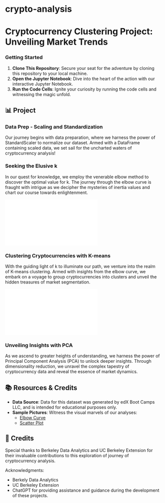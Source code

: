 # crypto-analysis
# Cryptocurrency Clustering Project: Unveiling Market Trends


### Getting Started

1. **Clone This Repository**: Secure your seat for the adventure by cloning this repository to your local machine.
2. **Open the Jupyter Notebook**: Dive into the heart of the action with our interactive Jupyter Notebook.
3. **Run the Code Cells**: Ignite your curiosity by running the code cells and witnessing the magic unfold.

## 📊 Project
### Data Prep - Scaling and Standardization

Our journey begins with data preparation, where we harness the power of StandardScaler to normalize our dataset. Armed with a DataFrame containing scaled data, we set sail for the uncharted waters of cryptocurrency analysis!

### Seeking the Elusive k

In our quest for knowledge, we employ the venerable elbow method to discover the optimal value for k. The journey through the elbow curve is fraught with intrigue as we decipher the mysteries of inertia values and chart our course towards enlightenment.

![Elbow Curve](.resources/composite_plot_elbow.html)

### Clustering Cryptocurrencies with K-means

With the guiding light of k to illuminate our path, we venture into the realm of K-means clustering. Armed with insights from the elbow curve, we embark on a voyage to group cryptocurrencies into clusters and unveil the hidden treasures of market segmentation.

![Scatter Plot](.resources/composite_plot_scatter.html)

### Unveiling Insights with PCA

As we ascend to greater heights of understanding, we harness the power of Principal Component Analysis (PCA) to unlock deeper insights. Through dimensionality reduction, we unravel the complex tapestry of cryptocurrency data and reveal the essence of market dynamics.

## 📚 Resources & Credits

- **Data Source**: Data for this dataset was generated by edX Boot Camps LLC, and is intended for educational purposes only.
- **Sample Pictures**: Witness the visual marvels of our analyses:
  - [Elbow Curve](.resources/composite_plot_elbow.html)
  - [Scatter Plot](.resources/composite_plot_scatter.html)

## 🎉 Credits

Special thanks to Berkeley Data Analytics and UC Berkeley Extension for their invaluable contributions to this exploration of journey of cryptocurrency analysis.

Acknowledgments:
- Berkely Data Analytics
- UC Berkeley Extension
- ChatGPT for providing assistance and guidance during the development of these projects.































